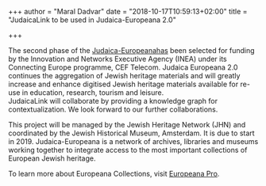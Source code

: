 +++
author = "Maral Dadvar"
date = "2018-10-17T10:59:13+02:00"
title = "JudaicaLink to be used in Judaica-Europeana 2.0"

+++

The second phase of the <a href="www.judaica-europeana.eu">Judaica-Europeanahas</a> been selected for funding by the Innovation and Networks Executive Agency (INEA) under its
Connecting Europe programme, CEF Telecom. Judaica Europeana 2.0 continues the aggregation of Jewish heritage materials and will greatly increase and enhance digitised Jewish heritage materials available for re-use in
education, research, tourism and leisure.  
JudaicaLink will collaborate by providing a knowledge graph for contextualization. We look forward to our further collaborations.

<!--more-->

This project will be managed by the Jewish Heritage Network (JHN) and coordinated by the Jewish Historical Museum, Amsterdam. It is due to start in 2019.
Judaica-Europeana is a network of archives, libraries and museums working together to integrate access to the most important collections of European Jewish heritage. 

To learn more about Europeana Collections, visit <a href="https://pro.europeana.eu">Europeana Pro</a>.
